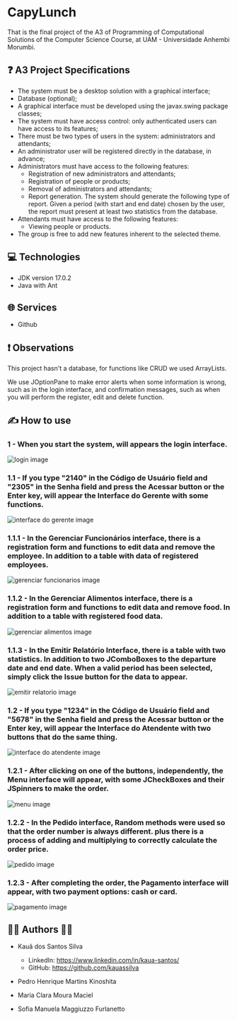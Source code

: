 # CapyLunch

That is the final project of the A3 of Programming of Computational Solutions of the Computer Science Course, at UAM - Universidade Anhembi Morumbi.



## ❓ A3 Project Specifications

* The system must be a desktop solution with a graphical interface;
* Database (optional);
* A graphical interface must be developed using the javax.swing package classes;
* The system must have access control: only authenticated users can have access to its features;
* There must be two types of users in the system: administrators and attendants;
* An administrator user will be registered directly in the database, in advance;
* Administrators must have access to the following features:
  - Registration of new administrators and attendants;
  - Registration of people or products;
  - Removal of administrators and attendants;
  - Report generation. The system should generate the following type of report. Given a period (with start and end date) chosen by the user, the report must present at least two statistics from the database.
* Attendants must have access to the following features:
  - Viewing people or products.
* The group is free to add new features inherent to the selected theme.



## 💻 Technologies

* JDK version 17.0.2
* Java with Ant



## 🌐 Services

* Github



## ❗ Observations

This project hasn't a database, for functions like CRUD we used ArrayLists.

We use JOptionPane to make error alerts when some information is wrong, such as in the login interface, and confirmation messages, such as when you will perform the register, edit and delete function.



## ✍️ How to use

### 1 - When you start the system, will appears the login interface.

![login image](https://github.com/kauassilva/CapyLunch/blob/main/CapyLunch/src/assets/readme/interfaceLogin.png)


### 1.1 - If you type "2140" in the Código de Usuário field and "2305" in the Senha field and press the Acessar button or the Enter key, will appear the Interface do Gerente with some functions.

![interface do gerente image](https://github.com/kauassilva/CapyLunch/blob/main/CapyLunch/src/assets/readme/interfaceGerente.png)


### 1.1.1 - In the Gerenciar Funcionários interface, there is a registration form and functions to edit data and remove the employee. In addition to a table with data of registered employees.

![gerenciar funcionarios image](https://github.com/kauassilva/CapyLunch/blob/main/CapyLunch/src/assets/readme/interfaceGerenciarFuncionario.png)


### 1.1.2 - In the Gerenciar Alimentos interface, there is a registration form and functions to edit data and remove food. In addition to a table with registered food data.

![gerenciar alimentos image](https://github.com/kauassilva/CapyLunch/blob/main/CapyLunch/src/assets/readme/interfaceGerenciarAlimento.png)


### 1.1.3 - In the Emitir Relatório Interface, there is a table with two statistics. In addition to two JComboBoxes to the departure date and end date. When a valid period has been selected, simply click the Issue button for the data to appear.

![emitir relatorio image](https://github.com/kauassilva/CapyLunch/blob/main/CapyLunch/src/assets/readme/interfaceEmitirRelatorio.png)


### 1.2 - If you type "1234" in the Código de Usuário field and "5678" in the **Senha field** and press the Acessar button or the Enter key, will appear the Interface do Atendente with two buttons that do the same thing.

![interface do atendente image](https://github.com/kauassilva/CapyLunch/blob/main/CapyLunch/src/assets/readme/interfaceAtendente.png)


### 1.2.1 - After clicking on one of the buttons, independently, the Menu interface will appear, with some JCheckBoxes and their JSpinners to make the order.

![menu image](https://github.com/kauassilva/CapyLunch/blob/main/CapyLunch/src/assets/readme/interfaceMenuPedido.png)


### 1.2.2 - In the Pedido interface, Random methods were used so that the order number is always different. plus there is a process of adding and multiplying to correctly calculate the order price.

![pedido image](https://github.com/kauassilva/CapyLunch/blob/main/CapyLunch/src/assets/readme/interfacePedido.png)


### 1.2.3 - After completing the order, the Pagamento interface will appear, with two payment options: cash or card.

![pagamento image](https://github.com/kauassilva/CapyLunch/blob/main/CapyLunch/src/assets/readme/interfacePagamento.png)



## 👨‍💻 Authors 👩‍💻

* Kauã dos Santos Silva
  - LinkedIn: https://www.linkedin.com/in/kaua-santos/
  - GitHub: https://github.com/kauassilva
  
* Pedro Henrique Martins Kinoshita

* Maria Clara Moura Maciel

* Sofia Manuela Maggiuzzo Furlanetto
